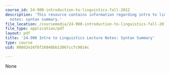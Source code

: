 ```yaml
---
course_id: 24-900-introduction-to-linguistics-fall-2012
description: 'This resource contains information regarding intro to linguistics lecture
  notes: syntax summary.'
file_location: /coursemedia/24-900-introduction-to-linguistics-fall-2012/808d2e16f8f26848bb13067ccfc9814c_MIT24_900F12_Syntaxsummary.pdf
file_type: application/pdf
layout: pdf
title: '24.900 Intro to Linguistics Lecture Notes: Syntax Summary'
type: course
uid: 808d2e16f8f26848bb13067ccfc9814c

---
```

None